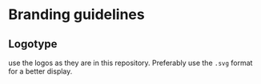 # Branding guidelines

## Logotype
use the logos as they are in this repository. Preferably use the `.svg` format for a better display.